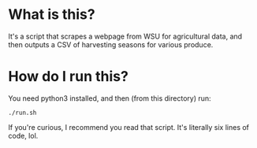 
# What is this?

It's a script that scrapes a webpage from WSU for agricultural data, and then outputs a CSV of harvesting seasons for various produce.

# How do I run this?

You need python3 installed, and then (from this directory) run:

```
./run.sh
```

If you're curious, I recommend you read that script.
It's literally six lines of code, lol.

